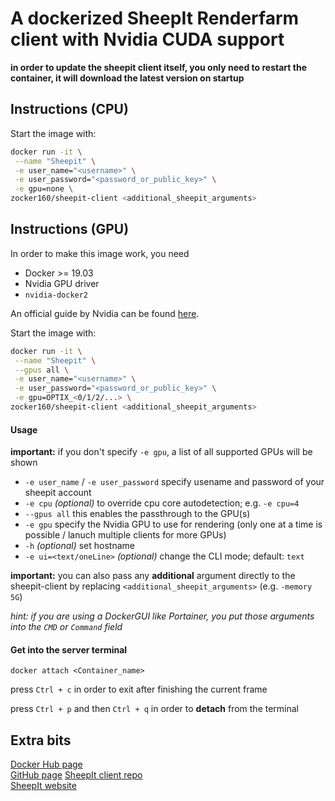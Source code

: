 # A dockerized SheepIt Renderfarm client with Nvidia CUDA support

**in order to update the sheepit client itself, you only need to restart the container, it will download the latest version on startup**

## Instructions (CPU)

Start the image with:
```bash
docker run -it \
 --name "Sheepit" \
 -e user_name="<username>" \
 -e user_password="<password_or_public_key>" \
 -e gpu=none \
zocker160/sheepit-client <additional_sheepit_arguments>
```

## Instructions (GPU)

In order to make this image work, you need 

- Docker >= 19.03 
- Nvidia GPU driver
- `nvidia-docker2`

An official guide by Nvidia can be found [here](https://docs.nvidia.com/datacenter/cloud-native/container-toolkit/install-guide.html).

Start the image with:

```bash
docker run -it \
 --name "Sheepit" \
 --gpus all \
 -e user_name="<username>" \
 -e user_password="<password_or_public_key>" \
 -e gpu=OPTIX_<0/1/2/...> \
zocker160/sheepit-client <additional_sheepit_arguments>
```

#### Usage

**important:** if you don't specify `-e gpu`,  a list of all supported GPUs will be shown

- `-e user_name` / `-e user_password` specify usename and password of your sheepit account
- `-e cpu` *(optional)* to override cpu core autodetection; e.g. `-e cpu=4`
- `--gpus all` this enables the passthrough to the GPU(s)
- `-e gpu` specify the Nvidia GPU to use for rendering (only one at a time is possible / lanuch multiple clients for more GPUs)
- `-h` *(optional)* set hostname
- `-e ui=<text/oneLine>` *(optional)* change the CLI mode; default: `text`

**important:** you can also pass any **additional** argument directly to the sheepit-client by replacing `<additional_sheepit_arguments>` (e.g. `-memory 5G`)

*hint: if you are using a DockerGUI like Portainer, you put those arguments into the `CMD` or `Command` field*

#### Get into the server terminal

```
docker attach <Container_name>
```

press `Ctrl + c` in order to exit after finishing the current frame

press `Ctrl + p` and then `Ctrl + q` in order to **detach** from the terminal

## Extra bits

[Docker Hub page](https://hub.docker.com/r/zocker160/sheepit-client)  
[GitHub page](https://github.com/zocker-160/sheepit-docker)
[SheepIt client repo](https://gitlab.com/sheepitrenderfarm/client/)  
[SheepIt website](https://www.sheepit-renderfarm.com/)
